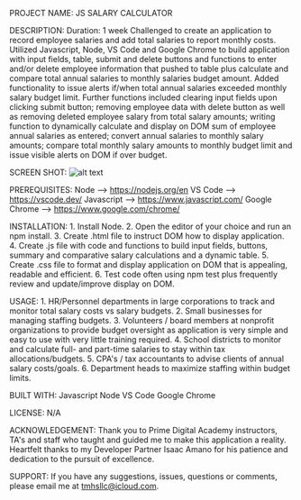 PROJECT NAME:  JS SALARY CALCULATOR

DESCRIPTION:
    Duration:  1 week
    Challenged to create an application to record employee salaries and add total salaries to report monthly costs.
    Utilized Javascript, Node, VS Code and Google Chrome to build application with input fields, table, submit and delete
    buttons and functions to enter and/or delete employee information that pushed to table plus calculate
    and compare total annual salaries to monthly salaries budget amount. Added functionality to issue alerts
    if/when total annual salaries exceeded monthly salary budget limit. Further functions included clearing input fields
    upon clicking submit button; removing employee data with delete button as well as removing deleted employee salary
    from total salary amounts; writing function to dynamically calculate and display on DOM sum of employee annual salaries
    as entered; convert annual salaries to monthly salary amounts; compare total monthly salary amounts to monthly budget
    limit and issue visible alerts on DOM if over budget. 


SCREEN SHOT:
    ![alt text](<Screenshot 2024-07-16 at 1.37.09 AM-1.png>)

PREREQUISITES:
    Node --> https://nodejs.org/en
    VS Code --> https://vscode.dev/
    Javascript --> https://www.javascript.com/
    Google Chrome --> https://www.google.com/chrome/

INSTALLATION:
    1. Install Node. 
    2. Open the editor of your choice and run an npm install.
    3. Create .html file to instruct DOM how to display application.
    4. Create .js file with code and functions to build input fields, buttons, summary and comparative
       salary calculations and a dynamic table.
    5. Create .css file to format and display application on DOM that is appealing, readable and efficient.
    6. Test code often using npm test plus frequently review and update/improve display on DOM. 

USAGE:
    1. HR/Personnel departments in large corporations to track and monitor total salary costs vs salary budgets.
    2. Small businesses for managing staffing budgets.
    3. Volunteers / board members at nonprofit organizations to provide budget oversight as application is very simple
       and easy to use with very little training required.
    4. School districts to monitor and calculate full- and part-time salaries to stay within tax allocations/budgets.
    5. CPA's / tax accountants to advise clients of annual salary costs/goals.
    6. Department heads to maximize staffing within budget limits.


BUILT WITH:
    Javascript
    Node
    VS Code
    Google Chrome

LICENSE:
    N/A

ACKNOWLEDGEMENT:
    Thank you to Prime Digital Academy instructors, TA's and staff who taught and guided me to make this application a reality. Heartfelt thanks to my Developer Partner Isaac Amano for his patience and dedication to the pursuit of excellence.

SUPPORT:
    If you have any suggestions, issues, questions or comments, please email me at tmhsllc@icloud.com.